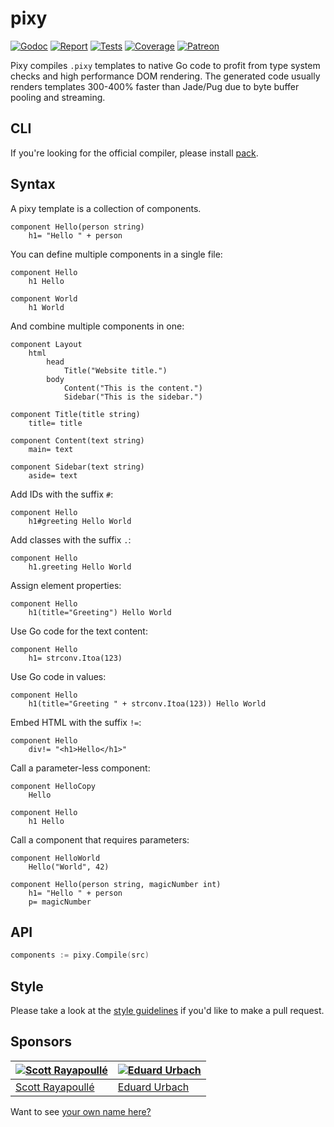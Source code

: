 # pixy

[![Godoc][godoc-image]][godoc-url]
[![Report][report-image]][report-url]
[![Tests][tests-image]][tests-url]
[![Coverage][coverage-image]][coverage-url]
[![Patreon][patreon-image]][patreon-url]

Pixy compiles `.pixy` templates to native Go code to profit from type system checks and high performance DOM rendering.
The generated code usually renders templates 300-400% faster than Jade/Pug due to byte buffer pooling and streaming.

## CLI

If you're looking for the official compiler, please install [pack](https://github.com/aerogo/pack).

## Syntax

A pixy template is a collection of components.

```jade
component Hello(person string)
	h1= "Hello " + person
```

You can define multiple components in a single file:

```jade
component Hello
	h1 Hello

component World
	h1 World
```

And combine multiple components in one:

```jade
component Layout
	html
		head
			Title("Website title.")
		body
			Content("This is the content.")
			Sidebar("This is the sidebar.")

component Title(title string)
	title= title

component Content(text string)
	main= text

component Sidebar(text string)
	aside= text
```

Add IDs with the suffix `#`:

```jade
component Hello
	h1#greeting Hello World
```

Add classes with the suffix `.`:

```jade
component Hello
	h1.greeting Hello World
```

Assign element properties:

```jade
component Hello
	h1(title="Greeting") Hello World
```

Use Go code for the text content:

```jade
component Hello
	h1= strconv.Itoa(123)
```

Use Go code in values:

```jade
component Hello
	h1(title="Greeting " + strconv.Itoa(123)) Hello World
```

Embed HTML with the suffix `!=`:

```jade
component Hello
	div!= "<h1>Hello</h1>"
```

Call a parameter-less component:

```jade
component HelloCopy
	Hello

component Hello
	h1 Hello
```

Call a component that requires parameters:

```jade
component HelloWorld
	Hello("World", 42)

component Hello(person string, magicNumber int)
	h1= "Hello " + person
	p= magicNumber
```

## API

```go
components := pixy.Compile(src)
```

## Style

Please take a look at the [style guidelines](https://github.com/akyoto/quality/blob/master/STYLE.md) if you'd like to make a pull request.

## Sponsors

| [![Scott Rayapoullé](https://avatars3.githubusercontent.com/u/11772084?s=70&v=4)](https://github.com/soulcramer) | [![Eduard Urbach](https://avatars2.githubusercontent.com/u/438936?s=70&v=4)](https://twitter.com/eduardurbach) |
| --- | --- |
| [Scott Rayapoullé](https://github.com/soulcramer) | [Eduard Urbach](https://eduardurbach.com) |

Want to see [your own name here?](https://www.patreon.com/eduardurbach)

[godoc-image]: https://godoc.org/github.com/aerogo/pixy?status.svg
[godoc-url]: https://godoc.org/github.com/aerogo/pixy
[report-image]: https://goreportcard.com/badge/github.com/aerogo/pixy
[report-url]: https://goreportcard.com/report/github.com/aerogo/pixy
[tests-image]: https://cloud.drone.io/api/badges/aerogo/pixy/status.svg
[tests-url]: https://cloud.drone.io/aerogo/pixy
[coverage-image]: https://codecov.io/gh/aerogo/pixy/graph/badge.svg
[coverage-url]: https://codecov.io/gh/aerogo/pixy
[patreon-image]: https://img.shields.io/badge/patreon-donate-green.svg
[patreon-url]: https://www.patreon.com/eduardurbach
